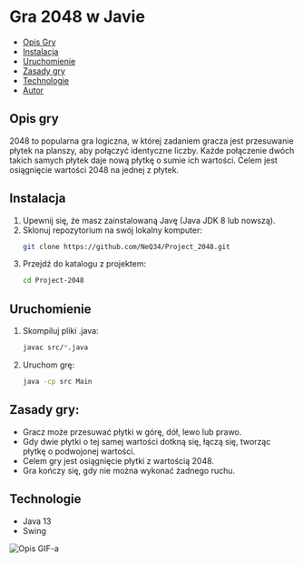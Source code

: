 # Gra 2048 w Javie
- [Opis Gry](#opis-gry)
- [Instalacja](#instalacja)
- [Uruchomienie](#uruchomienie)
- [Zasady gry](#zasady-gry)
- [Technologie](#technologie)
- [Autor](#autor)

## Opis gry
2048 to popularna gra logiczna, w której zadaniem gracza jest przesuwanie płytek na planszy, aby połączyć identyczne liczby. Każde połączenie dwóch takich samych płytek daje nową płytkę o sumie ich wartości. Celem jest osiągnięcie wartości 2048 na jednej z płytek.

## Instalacja
1. Upewnij się, że masz zainstalowaną Javę (Java JDK 8 lub nowszą).
2. Sklonuj repozytorium na swój lokalny komputer:
   ```sh
   git clone https://github.com/NeQ34/Project_2048.git
3. Przejdź do katalogu z projektem:
   ``` sh
   cd Project-2048

## Uruchomienie
1. Skompiluj pliki .java:
   ``` sh
   javac src/*.java
2. Uruchom grę:
   ``` sh
   java -cp src Main

## Zasady gry:
   * Gracz może przesuwać płytki w górę, dół, lewo lub prawo.
   * Gdy dwie płytki o tej samej wartości dotkną się, łączą się, tworząc płytkę o podwojonej wartości.
   * Celem gry jest osiągnięcie płytki z wartością 2048.
   * Gra kończy się, gdy nie można wykonać żadnego ruchu.

## Technologie
   * Java 13
   * Swing

![Opis GIF-a](https://github.com/user-attachments/assets/d1c18efa-c1da-4c46-b9a8-e6ac85e4d9af)
